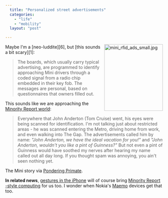 ```yaml
---
  title: "Personalized street advertisements"
  categories: 
    - "life"
    - "mobility"
  layout: "post"

---
```

<img src="https://s3.eu-central-1.amazonaws.com/bergie-iki-fi/mini_rfid_ads_small.jpg" border="0" height="213" width="187" alt="mini_rfid_ads_small.jpg" title="Personalized ads for Mini drivers" style="float: right; margin-left: 8px;" />
Maybe I'm a [neo-luddite][6], but [this sounds a bit scary][1]:

> The boards, which usually carry typical advertising, are programmed to identify approaching Mini drivers through a coded signal from a radio chip embedded in their key fob. The messages are personal, based on questionnaires that owners filled out.

This sounds like we are approaching the [Minority Report world][3]:

> Everywhere that John Anderton (Tom Cruise) went, his eyes were being scanned for identification. I'm not talking just about restricted areas - he was scanned entering the Metro, driving home from work, and even walking into The Gap. The advertisements called him by name: _"John Anderton, we have the ideal vacation for you!"_ and _"John Anderton, wouldn't you like a pint of Guinness?"_ But not even a pint of Guinness would have soothed my nerves after hearing my name called out all day long. If you thought spam was annoying, you ain't seen nothing yet.

The Mini story via [Pondering Primate][2].

__In related news__, [gestures in the iPhone][4] will of course bring [Minority Report -style computing][5] for us too. I wonder when Nokia's [Maemo][7] devices get that too.

[1]: http://news.com.com/Via+RFID,+these+billboards+know+you+by+name/2100-1024_3-6154185.html
[2]: http://theponderingprimate.blogspot.com/2007/01/physical-world-connection-billboards.html
[3]: http://members.cox.net/indepundit/2002/06/minority-report-frightening-future-i.html
[4]: http://hardware.silicon.com/pdas/0,39024643,39165109,00.htm
[5]: http://gizmodo.com/gadgets/minority-report/minority-report-touch-interface-for-real-229464.php
[6]: http://en.wikipedia.org/wiki/Neo-Luddism
[7]: http://maemo.org/

